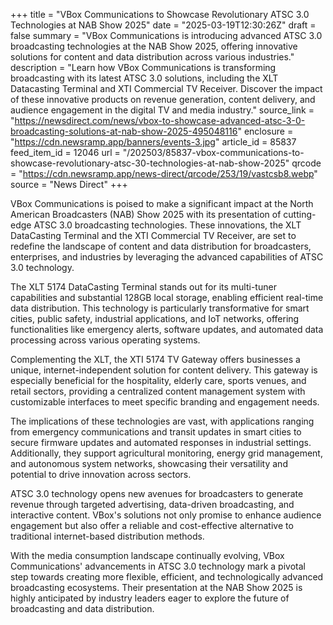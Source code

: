 +++
title = "VBox Communications to Showcase Revolutionary ATSC 3.0 Technologies at NAB Show 2025"
date = "2025-03-19T12:30:26Z"
draft = false
summary = "VBox Communications is introducing advanced ATSC 3.0 broadcasting technologies at the NAB Show 2025, offering innovative solutions for content and data distribution across various industries."
description = "Learn how VBox Communications is transforming broadcasting with its latest ATSC 3.0 solutions, including the XLT Datacasting Terminal and XTI Commercial TV Receiver. Discover the impact of these innovative products on revenue generation, content delivery, and audience engagement in the digital TV and media industry."
source_link = "https://newsdirect.com/news/vbox-to-showcase-advanced-atsc-3-0-broadcasting-solutions-at-nab-show-2025-495048116"
enclosure = "https://cdn.newsramp.app/banners/events-3.jpg"
article_id = 85837
feed_item_id = 12046
url = "/202503/85837-vbox-communications-to-showcase-revolutionary-atsc-30-technologies-at-nab-show-2025"
qrcode = "https://cdn.newsramp.app/news-direct/qrcode/253/19/vastcsb8.webp"
source = "News Direct"
+++

<p>VBox Communications is poised to make a significant impact at the North American Broadcasters (NAB) Show 2025 with its presentation of cutting-edge ATSC 3.0 broadcasting technologies. These innovations, the XLT DataCasting Terminal and the XTI Commercial TV Receiver, are set to redefine the landscape of content and data distribution for broadcasters, enterprises, and industries by leveraging the advanced capabilities of ATSC 3.0 technology.</p><p>The XLT 5174 DataCasting Terminal stands out for its multi-tuner capabilities and substantial 128GB local storage, enabling efficient real-time data distribution. This technology is particularly transformative for smart cities, public safety, industrial applications, and IoT networks, offering functionalities like emergency alerts, software updates, and automated data processing across various operating systems.</p><p>Complementing the XLT, the XTI 5174 TV Gateway offers businesses a unique, internet-independent solution for content delivery. This gateway is especially beneficial for the hospitality, elderly care, sports venues, and retail sectors, providing a centralized content management system with customizable interfaces to meet specific branding and engagement needs.</p><p>The implications of these technologies are vast, with applications ranging from emergency communications and transit updates in smart cities to secure firmware updates and automated responses in industrial settings. Additionally, they support agricultural monitoring, energy grid management, and autonomous system networks, showcasing their versatility and potential to drive innovation across sectors.</p><p>ATSC 3.0 technology opens new avenues for broadcasters to generate revenue through targeted advertising, data-driven broadcasting, and interactive content. VBox's solutions not only promise to enhance audience engagement but also offer a reliable and cost-effective alternative to traditional internet-based distribution methods.</p><p>With the media consumption landscape continually evolving, VBox Communications' advancements in ATSC 3.0 technology mark a pivotal step towards creating more flexible, efficient, and technologically advanced broadcasting ecosystems. Their presentation at the NAB Show 2025 is highly anticipated by industry leaders eager to explore the future of broadcasting and data distribution.</p>